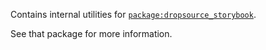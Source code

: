 Contains internal utilities for [`package:dropsource_storybook`](https://github.com/Dropsource/dropsource_storybook/tree/master/dropsource_storybook).

See that package for more information.